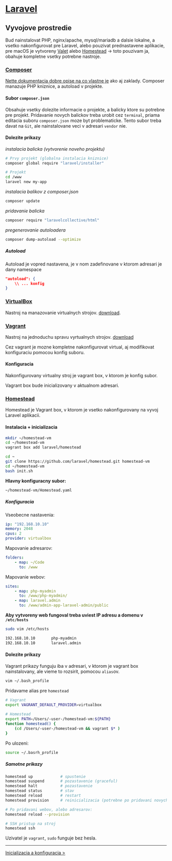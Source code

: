 [Laravel](./index.html)
=======================

## Vyvojove prostredie

Bud nainstalovat PHP, nginx/apache, mysql/mariadb a dalsie lokalne, a vsetko nakonfigurovat pre Laravel, alebo pouzivat prednastavene aplikacie, pre macOS je vytvoreny [Valet](https://laravel.com/docs/5.4/valet) alebo [Homestead](https://laravel.com/docs/5.4/homestead) -> toto pouzivam ja, obahuje kompletne vsetky potrebne nastroje.

### [Composer](https://getcomposer.org/)

[Nette dokumentacia dobre opise na co vlastne je](https://doc.nette.org/cs/2.4/composer) ako aj zaklady. Composer manazuje PHP kniznice, a autoload v projekte.

#### Subor `composer.json`

Obsahuje vsetky dolezite informacie o projekte, a balicky ktore su potrebne pre projekt. Pridavanie novych balickov treba urobit cez `terminal`, priama editacia suboru `composer.json` moze byt problematicke. Tento subor treba davat na `Git`, ale nainstalovane veci v adresari `vendor` nie.

#### Dolezite prikazy

*instalacia balicka (vytvorenie noveho projektu)*

```bash
# Prvy projekt (globalna instalacia kniznice)
composer global require "laravel/installer"

# Projekt
cd /www
laravel new my-app
```	

*instalacia balikov z composer.json*

```bash
composer update
```

*pridavanie balicka*

```bash
composer require "laravelcollective/html"
```

*pregenerovanie autoloadera*

```bash
composer dump-autoload --optimize
```

##### Autoload

Autoload je vopred nastavena, je v nom zadefinovane v ktorom adresari je dany namespace

```json
"autoload": {
	\\ ... konfig
}
```

### [VirtualBox](https://www.virtualbox.org)

Nastroj na manazovanie virtualnych strojov. [download](https://www.virtualbox.org/wiki/Downloads). 


### [Vagrant](https://www.vagrantup.com)

Nastroj na jednoduchu spravu vyrtualnych strojov. [download](https://www.vagrantup.com/downloads.html)

Cez vagrant je mozne kompletne nakonfigurovat virtual, aj modifikovat konfiguraciu pomocou konfig suboru.

#### Konfiguracia

Nakonfigurovany virtualny stroj je vagrant box, v ktorom je konfig subor.

Vagrant box bude inicializovany v aktualnom adresari.

### [Homestead](https://laravel.com/docs/5.4/homestead)

Homestead je Vagrant box, v ktorom je vsetko nakonfigurovany na vyvoj Laravel aplikacii.

#### Instalacia + inicializacia

```bash
mkdir ~/homestead-vm
cd ~/homestead-vm
vagrant box add laravel/homestead

cd ~
git clone https://github.com/laravel/homestead.git homestead-vm
cd ~/homestead-vm
bash init.sh
```

**Hlavny konfiguracny subor:**

```bash
~/homestead-vm/Homestead.yaml
```

##### Konfiguracia

Vseobecne nastavenia:

```yaml
ip: "192.168.10.10"
memory: 2048
cpus: 2
provider: virtualbox
```

Mapovanie adresarov:

```yaml
folders:
	- map: ~/Code
      to: /www
```

Mapovanie webov:

```yaml
sites:
    - map: php-myadmin
      to: /www/php-myadmin/
	- map: laravel.admin
	  to: /www/admin-app-laravel-admin/public
```

**Aby vytvoreny web fungoval treba uviest IP adresu a domenu v `/etc/hosts`**

```bash
sudo vim /etc/hosts
```

```bash
192.168.10.10		php-myadmin
192.168.10.10		laravel.admin
```

#### Dolezite prikazy

Vagrant prikazy funguju iba v adresari, v ktorom je vagrant box nainstalovany, ale vieme to rozsirit, pomocou `alias`ov.

```bash
vim ~/.bash_profile
```

Pridavame alias pre `homestead`

```bash
# Vagrant
export VAGRANT_DEFAULT_PROVIDER=virtualbox
 
# Homestead
export PATH=/Users/-user-/homestead-vm:${PATH}
function homestead() {
	(cd /Users/-user-/homestead-vm && vagrant $* )
}
```

Po ulozeni:

```bash
source ~/.basrh_profile
```

##### Samotne prikazy

```bash
homestead up 			# spustenie
homestead suspend		# pozastavenie (graceful)
homestead halt			# pozastavenie
homestead status 		# stav
homestead reload		# restart
homestead provision		# reinicializacia (potrebne po pridavani novych webov)

# Po pridavani webov, alebo adresarov:
homestead reload --provision

# SSH pristup na stroj
homestead ssh
```

Uzivatel je `vagrant`, `sudo` funguje bez hesla.

- - - -

[Inicializacia a konfiguracia >](./inicializacia.html)
